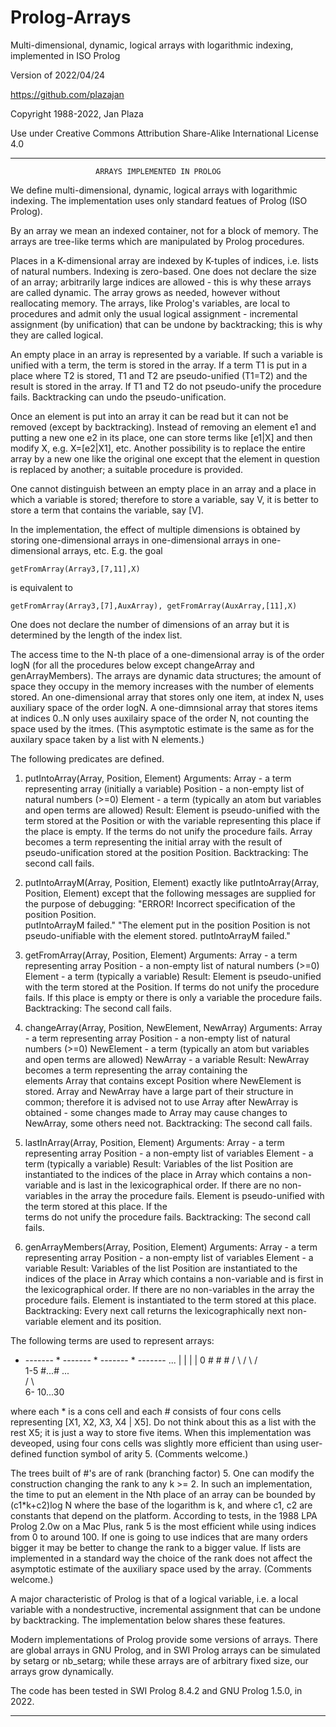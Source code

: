 # Prolog-Arrays
Multi-dimensional, dynamic, logical arrays with logarithmic  indexing, implemented in ISO Prolog

Version of 2022/04/24

https://github.com/plazajan
                    
Copyright 1988-2022, Jan Plaza

Use under Creative Commons Attribution Share-Alike International License 4.0

-----------------------------------------------------------------------------

                       ARRAYS IMPLEMENTED IN PROLOG
              

We define multi-dimensional, dynamic, logical arrays with logarithmic 
indexing. The implementation uses only standard featues of Prolog (ISO Prolog).

By an array we mean an indexed container, not for a block of memory.
The arrays are tree-like terms which are manipulated by Prolog procedures.

Places in a K-dimensional array are indexed by K-tuples of indices,
i.e. lists of natural numbers. Indexing is zero-based.
One does not declare the size of an array; arbitrarily large indices
are allowed - this is why these arrays are called dynamic. 
The array grows as needed, however without reallocating memory. 
The arrays, like Prolog's variables, are local to procedures and admit only 
the usual logical assignment - incremental assignment (by unification) 
that can be undone by backtracking; this is why they are called logical. 
   
An empty place in an array is represented by a variable. If such a
variable is unified with a term, the term is stored in the array. 
If a term T1 is put in a place where T2 is stored, T1 and T2 are
pseudo-unified (T1=T2) and the result is stored in the array. 
If T1 and T2 do not pseudo-unify the procedure fails. 
Backtracking can undo the pseudo-unification. 

Once an element is put into an array it can be read but it can not be
removed (except by backtracking). Instead of removing an
element e1 and putting a new one e2 in its place, one can store terms like
[e1|X] and then modify X, e.g. X=[e2|X1], etc. Another
possibility is to replace the entire array by a new one like
the original one except that the element in question is replaced by another;
a suitable procedure is provided. 
   
One cannot distinguish between an empty place in an array and a
place in which a variable is stored; therefore to store a variable, say V,
it is better to store a term that contains the variable, say [V]. 

In the implementation, the effect of multiple dimensions is obtained by
storing one-dimensional arrays in one-dimensional arrays in
one-dimensional arrays, etc. E.g. the goal 
 
    getFromArray(Array3,[7,11],X) 

is equivalent to 

    getFromArray(Array3,[7],AuxArray), getFromArray(AuxArray,[11],X)
    
One does not declare the number of dimensions of an array but it is
determined by the length of the index list. 
   
The access time to the N-th place of a one-dimensional array is of the order
logN (for all the procedures below except changeArray and genArrayMembers). 
The arrays are dynamic data structures; the amount of space they occupy 
in the memory increases with the number of elements stored.
An one-dimensional array that stores only one item, at index N, 
uses auxiliary space of the order logN. 
A one-dimnsional array that stores items at indices 0..N only
uses auxilairy space of the order N, not counting the space used by the itmes. 
(This asymptotic estimate is the same as for the auxilary space
taken by a list with N elements.)

The following predicates are defined.

1. putIntoArray(Array, Position, Element)
   Arguments: 
      Array - a term representing array (initially a variable)
      Position - a non-empty list of natural numbers (>=0)
      Element - a term (typically an atom but variables and open terms are 
                allowed)
   Result:
      Element is pseudo-unified with the term stored at the Position or
      with the variable representing this place if the place is empty. If
      the terms do not unify the procedure fails.
      Array becomes a term representing the initial array with the result of   
      pseudo-unification stored at the position Position.
   Backtracking:
      The second call fails.

2. putIntoArrayM(Array, Position, Element)
   exactly like putIntoArray(Array, Position, Element) except that the
   following messages are supplied for the purpose of debugging: 
   "ERROR! Incorrect specification of the position Position.   
    putIntoArrayM failed." 
   "The element put in the position Position is not    
    pseudo-unifiable with the element stored. 
    putIntoArrayM failed."

3. getFromArray(Array, Position, Element)
   Arguments: 
      Array - a term representing array 
      Position - a non-empty list of natural numbers (>=0)
      Element - a term (typically a variable)
   Result:
      Element is pseudo-unified with the term stored at the Position. If 
      terms do not unify the procedure fails. If this place is empty or there 
      is only a variable the procedure fails.
   Backtracking:
      The second call fails.

4. changeArray(Array, Position, NewElement, NewArray)
   Arguments: 
      Array - a term representing array
      Position - a non-empty list of natural numbers (>=0)
      NewElement - a term (typically an atom but variables and open terms are
                allowed)
   NewArray - a variable
   Result:
      NewArray becomes a term representing the array containing the            
      elements Array that contains except Position where NewElement is 
      stored. Array and NewArray have a large part of their structure in 
      common; therefore it is advised not to use Array after NewArray is 
      obtained - some changes made to Array may cause changes to
      NewArray, some others need not.
   Backtracking:
      The second call fails.

5. lastInArray(Array, Position, Element)
   Arguments: 
      Array - a term representing array 
      Position - a non-empty list of variables
      Element - a term (typically a variable)
   Result:
      Variables of the list Position are instantiated to the indices of the 
      place in Array which contains a non-variable and is last in the 
      lexicographical order. If there are no non-variables in the array the 
      procedure fails.
      Element is pseudo-unified with the term stored at this place. If the      
      terms do not unify the procedure fails.
   Backtracking:
      The second call fails.

6. genArrayMembers(Array, Position, Element)
   Arguments: 
      Array - a term representing array 
      Position - a non-empty list of variables
      Element - a variable
   Result:
      Variables of the list Position are instantiated to the indices of the 
      place in Array which contains a non-variable and is first in the 
      lexicographical order. If there are no non-variables in the array 
      the procedure fails.
   Element is instantiated to the term stored at this place.
   Backtracking:
   Every next call returns the lexicographically next non-variable element 
      and its position.


The following terms are used to represent arrays:
   
* ------- * ------- * ------- * ------- ...
|         |         |         |
0         #         #         #
         / \       / \       / \
         1-5      #...#      ...  
                 / \   \
                6- 10...30

where each * is a cons cell and each # consists of four cons cells
representing [X1, X2, X3, X4 | X5]. Do not think about this as a list 
with the rest X5; it is just a way to store five items. 
When this implementation was deveoped, using four cons cells 
was slightly more efficient than using user-defined function symbol of
arity 5. (Comments welcome.)

The trees built of #'s are of rank (branching factor) 5. One can modify the
construction changing the rank to any k >= 2. In such an implementation,
the time to put an element in the Nth place of an array can be bounded
by (c1*k+c2)log N where the base of the logarithm is k, and where c1, c2
are constants that depend on the platform. 
According to tests, in the 1988 LPA Prolog 2.0w on a Mac Plus, rank 5 is 
the most efficient while using indices from 0 to around 100. If one is going
to use indices that are many orders bigger it may be better to change the
rank to a bigger value. If lists are implemented in a standard way 
the choice of the rank does not affect the asymptotic estimate of the 
auxiliary space used by the array. (Comments welcome.)

A major characteristic of Prolog is that of a logical variable, i.e. a
local variable with a nondestructive, incremental assignment that can be
undone by backtracking. The implementation below shares these features.
 
Modern implementations of Prolog provide some versions of arrays. 
There are global arrays in GNU Prolog, and in SWI Prolog arrays 
can be simulated by setarg or nb_setarg; while these arrays are 
of arbitrary fixed size, our arrays grow dynamically.

The code has been tested in SWI Prolog 8.4.2 and GNU Prolog 1.5.0, in 2022.

-----------------------------------------------------------------------------
